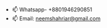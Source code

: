 - 📫 Whatsapp- +8801946290851 
- 📫 Email: neemshahriar@gmail.com

<!---
Naeem-Shahriar/Naeem-Shahriar is a ✨ special ✨ repository because its `README.md` (this file) appears on your GitHub profile.
You can click the Preview link to take a look at your changes.
--->
